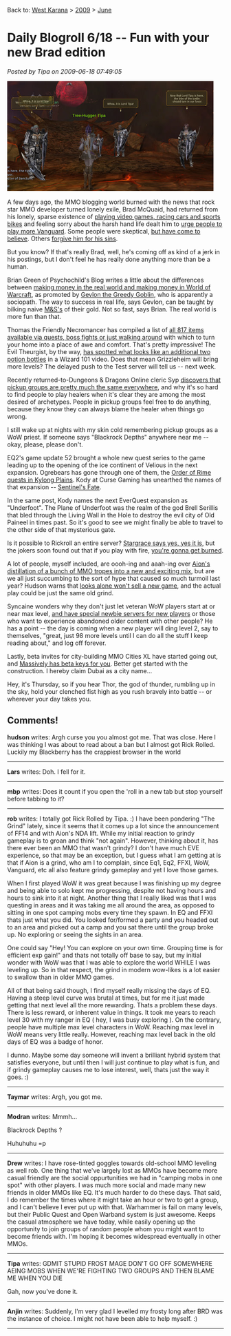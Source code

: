 Back to: [West Karana](/posts/westkarana.md) > [2009](/posts/2009/westkarana.md) > [June](./westkarana.md)
# Daily Blogroll 6/18 -- Fun with your new Brad edition

*Posted by Tipa on 2009-06-18 07:49:05*

![Woot! Lord Tipa has come to save us!](../../../uploads/2009/06/aion-2009-06-06-11-52-13-75.jpg "Woot! Lord Tipa has come to save us!")

A few days ago, the MMO blogging world burned with the news that rock star MMO developer turned lonely exile, Brad McQuaid, had returned from his lonely, sparse existence of [playing video games, racing cars and sports bikes](http://www.bradmcquaid.com/Brad_McQuaid/Blog/Entries/2009/6/14_Where_the_heck_have_you_been.html) and feeling sorry about the harsh hand life dealt him to [urge people to play more Vanguard](http://www.bradmcquaid.com/Brad_McQuaid/Blog/Entries/2009/6/16_Silius_and_the_current_VG_Team.html). Some people were skeptical, [but have come to believe](http://www.thegrouchygamer.com/?p=192). Others [forgive him for his sins](http://ardwulfslair.wordpress.com/2009/06/17/forgiving-brad-mcquaid/). 

But you know? If that's really Brad, well, he's coming off as kind of a jerk in his postings, but I don't feel he has really done anything more than be a human.

Brian Green of Psychochild's Blog writes a little about the differences between [making money in the real world and making money in World of Warcraft](http://www.psychochild.org/?p=725), as promoted by [Gevlon the Greedy Goblin](http://greedygoblin.blogspot.com/), who is apparently a sociopath. The way to success in real life, says Gevlon, can be taught by bilking naive [M&S's](#) of their gold. Not so fast, says Brian. The real world is more fun than that.

Thomas the Friendly Necromancer has compiled a list of [all 817 items available via quests, boss fights or just walking around](http://thefriendlynecromancer.blogspot.com/2009/06/complete-housing-item-list.html) with which to turn your home into a place of awe and comfort. That's pretty impressive! The Evil Theurgist, by the way, [has spotted what looks like an additional two potion bottles](http://eviltheurgists.blogspot.com/2009/06/new-facebook-update.html) in a Wizard 101 video. Does that mean Grizzleheim will bring more levels? The delayed push to the Test server will tell us -- next week.

Recently returned-to-Dungeons & Dragons Online cleric Syp [discovers that pickup groups are pretty much the same everywhere](http://biobreak.wordpress.com/2009/06/17/completely-losing-it/), and why it's so hard to find people to play healers when it's clear they are among the most desired of archetypes. People in pickup groups feel free to do anything, because they know they can always blame the healer when things go wrong. 

I still wake up at nights with my skin cold remembering pickup groups as a WoW priest. If someone says "Blackrock Depths" anywhere near me -- okay, please, please don't.

EQ2's game update 52 brought a whole new quest series to the game leading up to the opening of the ice continent of Velious in the next expansion. Ogrebears has gone through one of them, the [Order of Rime quests in Kylong Plains](http://ogrebear.com/?p=1087). Kody at Curse Gaming has unearthed the names of that expansion -- [Sentinel's Fate](http://www.curse.com/articles/sony-online-entertainment-en-news/500630.aspx). 

In the same post, Kody names the next EverQuest expansion as "Underfoot". The Plane of Underfoot was the realm of the god Brell Serillis that bled through the Living Wall in the Hole to destroy the evil city of Old Paineel in times past. So it's good to see we might finally be able to travel to the other side of that mysterious gate.

Is it possible to Rickroll an entire server? [Stargrace says yes, yes it is](http://mmoquests.com/2009/06/17/the-ultimate-eq2-rickroll/), but the jokers soon found out that if you play with fire, [you're gonna get burned](http://tinyurl.com/2w4apm).

A lot of people, myself included, are oooh-ing and aaah-ing over [Aion's distillation of a bunch of MMO tropes into a new and exciting mix](http://www.keenandgraev.com/?p=2585), but are we all just succumbing to the sort of hype that caused so much turmoil last year? Hudson warns that [looks alone won't sell a new game](http://hudshideout.com/blog/?p=2695), and the actual play could be just the same old grind.

Syncaine wonders why they don't just let veteran WoW players start at or near max level, [and have special newbie servers for new players](http://syncaine.wordpress.com/2009/06/17/why-do-we-still-force-alts-to-re-grind-and-what-about-the-new-guy/) or those who want to experience abandoned older content with other people? He has a point -- the day is coming when a new player will ding level 2, say to themselves, "great, just 98 more levels until I can do all the stuff I keep reading about," and log off forever. 

Lastly, beta invites for city-building MMO Cities XL have started going out, and [Massively has beta keys for you](http://www.massively.com/2009/06/18/win-your-very-own-cities-xl-beta-key-through-massively/). Better get started with the construction. I hereby claim Dubai as a city name...

Hey, it's Thursday, so if you hear Thor, the god of thunder, rumbling up in the sky, hold your clenched fist high as you rush bravely into battle -- or wherever your day takes you.


## Comments!

**hudson** writes: Argh curse you you almost got me. That was close. Here I was thinking I was about to read about a ban but I almost got Rick Rolled. Luckily my Blackberry has the crappiest browser in the world

---

**Lars** writes: Doh. I fell for it.

---

**mbp** writes: Does it count if you open the 'roll in a new tab but stop yourself before tabbing to it?

---

**rob** writes: I totally got Rick Rolled by Tipa. :) I have been pondering "The Grind" lately, since it seems that it comes up a lot since the announcement of FF14 and with Aion's NDA lift. While my initial reaction to grindy gameplay is to groan and think "not again". However, thinking about it, has there ever been an MMO that wasn't grindy? I don't have much EVE experience, so that may be an exception, but I guess what I am getting at is that if Aion is a grind, who am I to complain, since Eq1, Eq2, FFXI, WoW, Vanguard, etc all also feature grindy gameplay and yet I love those games.

When I first played WoW it was great because I was finishing up my degree and being able to solo kept me progressing, despite not having hours and hours to sink into it at night. Another thing that I really liked was that I was questing in areas and it was taking me all around the area, as opposed to sitting in one spot camping mobs every time they spawn. In EQ and FFXI thats just what you did. You looked for/formed a party and you headed out to an area and picked out a camp and you sat there until the group broke up. No exploring or seeing the sights in an area.

One could say "Hey! You can explore on your own time. Grouping time is for efficient exp gain!" and thats not totally off base to say, but my initial wonder with WoW was that I was able to explore the world WHILE I was leveling up. So in that respect, the grind in modern wow-likes is a lot easier to swallow than in older MMO games.

All of that being said though, I find myself really missing the days of EQ. Having a steep level curve was brutal at times, but for me it just made getting that next level all the more rewarding. Thats a problem these days. There is less reward, or inherent value in things. It took me years to reach level 30 with my ranger in EQ ( hey, I was busy exploring ). On the contrary, people have multiple max level characters in WoW. Reaching max level in WoW means very little really. However, reaching max level back in the old days of EQ was a badge of honor.

I dunno. Maybe some day someone will invent a brilliant hybrid system that satisfies everyone, but until then I will just continue to play what is fun, and if grindy gameplay causes me to lose interest, well, thats just the way it goes. :)

---

**Taymar** writes: Argh, you got me.

---

**Modran** writes: Mmmh...

Blackrock Depths ?

Huhuhuhu =p

---

**Drew** writes: I have rose-tinted goggles towards old-school MMO leveling as well rob. One thing that we've largely lost as MMOs have become more casual friendly are the social oppurtunities we had in "camping mobs in one spot" with other players. I was much more social and made many new friends in older MMOs like EQ. It's much harder to do these days. That said, I do remember the times where it might take an hour or two to get a group, and I can't believe I ever put up with that. Warhammer is fail on many levels, but their Public Quest and Open Warband system is just awesome. Keeps the casual atmosphere we have today, while easily opening up the opportunity to join groups of random people whom you might want to become friends with. I'm hoping it becomes widespread eventually in other MMOs.

---

**Tipa** writes: GDMIT STUPID FROST MAGE DON'T GO OFF SOMEWHERE AEING MOBS WHEN WE'RE FIGHTING TWO GROUPS AND THEN BLAME ME WHEN YOU DIE

Gah, now you've done it.

---

**Anjin** writes: Suddenly, I'm very glad I levelled my frosty long after BRD was the instance of choice. I might not have been able to help myself. :)

---

